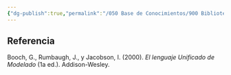 ```yaml
---
{"dg-publish":true,"permalink":"/050 Base de Conocimientos/900 Biblioteca/Zk Lit (Booch et al., 2000) Booch, G., Rumbaugh, J., y Jacobson, I. (2000). El lenguaje Unificado de Modelado (1a ed.). Addison-Wesley./","tags":["definir"]}
---
```


## Referencia
Booch, G., Rumbaugh, J., y Jacobson, I. (2000). _El lenguaje Unificado de Modelado_ (1a ed.). Addison-Wesley.